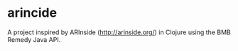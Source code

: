 # arincide
A project inspired by ARInside (http://arinside.org/) in Clojure using the BMB Remedy Java API. 
